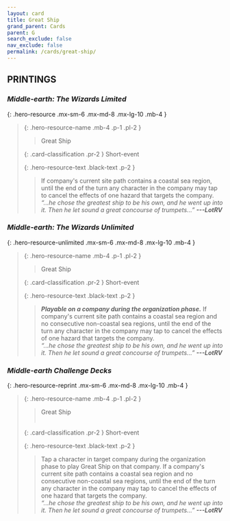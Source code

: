 ```yaml
---
layout: card
title: Great Ship
grand_parent: Cards
parent: G
search_exclude: false
nav_exclude: false
permalink: /cards/great-ship/
---
```


## PRINTINGS


### _Middle-earth: The Wizards Limited_

{: .hero-resource .mx-sm-6 .mx-md-8 .mx-lg-10 .mb-4 }
> {: .hero-resource-name .mb-4 .p-1 .pl-2 }
> > <div class="card-mp"></div>
> > <div class="card-name">Great Ship</div>
>
> {: .card-classification .pr-2 }
> Short-event
>
> {: .hero-resource-text .black-text .p-2 }
> > If company's current site path contains a coastal sea region, until the end of the turn any character in the company may tap to cancel the effects of one hazard that targets the company. <br>_“...he chose the greatest ship to be his own, and he went up into it. Then he let sound a great concourse of trumpets...”_ ***---&#65279;LotRV*** 
> 

### _Middle-earth: The Wizards Unlimited_

{: .hero-resource-unlimited .mx-sm-6 .mx-md-8 .mx-lg-10 .mb-4 }
> {: .hero-resource-name .mb-4 .p-1 .pl-2 }
> > <div class="card-mp"></div>
> > <div class="card-name">Great Ship</div>
>
> {: .card-classification .pr-2 }
> Short-event
>
> {: .hero-resource-text .black-text .p-2 }
> > ***Playable on a company during the organization phase.*** If company's current site path contains a coastal sea region and no consecutive non-coastal sea regions, until the end of the turn any character in the company may tap to cancel the effects of one hazard that targets the company. <br>_“...he chose the greatest ship to be his own, and he went up into it. Then he let sound a great concourse of trumpets...”_ ***---&#65279;LotRV*** 
> 

### _Middle-earth Challenge Decks_

{: .hero-resource-reprint .mx-sm-6 .mx-md-8 .mx-lg-10 .mb-4 }
> {: .hero-resource-name .mb-4 .p-1 .pl-2 }
> > <div class="card-mp"></div>
> > <div class="card-name">Great Ship</div>
> > &nbsp;
>
> {: .card-classification .pr-2 }
> Short-event
>
> {: .hero-resource-text .black-text .p-2 }
> > Tap a character in target company during the organization phase to play Great Ship on that company. If a company's current site path contains a coastal sea region and no consecutive non-coastal sea regions, until the end of the turn any character in the company may tap to cancel the effects of one hazard that targets the company. <br>_“...he chose the greatest ship to be his own, and he went up into it. Then he let sound a great concourse of trumpets...”_ ***---&#65279;LotRV*** 
> 
